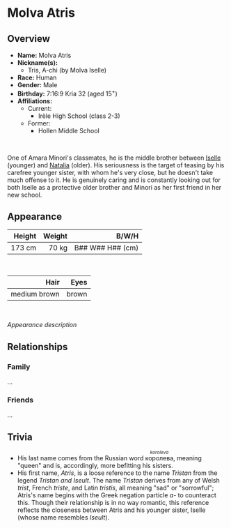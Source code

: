 # Molva Atris

## Overview

- **Name:** Molva Atris
- **Nickname(s):**
  - Tris, A-chi (by Molva Iselle)
- **Race:** Human
- **Gender:** Male
- **Birthday:** 7:16:9 Kria 32 (aged 15$^+$)
- **Affiliations:**
  - Current:
    - Irèle High School  (class 2-3)
  - Former:
    - Hollen Middle School

&nbsp;

One of Amara Minori's classmates, he is the middle brother between [Iselle](./Molva%20Iselle.md) (younger) and [Natalia](./Molva%20Natalia.md) (older). His seriousness is the target of teasing by his carefree younger sister, with whom he's very close, but he doesn't take much offense to it. He is genuinely caring and is constantly looking out for both Iselle as a protective older brother and Minori as her first friend in her new school.

## Appearance

| Height | Weight |                  B/W/H |
| -----: | -----: | ---------------------: |
| 173 cm |  70 kg | B\#\# W\#\# H\#\# (cm) |

&nbsp;

| Hair | Eyes |
| ---: | ---: |
|  medium brown |  brown |

&nbsp;

*Appearance description*

## Relationships

### Family

...

### Friends

...

## Trivia

- His last name comes from the Russian word <ruby><rb>королева</rb><rt style="font-size: 75%;">*koroleva*</rt></ruby>, meaning "queen" and is, accordingly, more befitting his sisters.
- His first name, *Atris*, is a loose reference to the name *Tristan* from the legend *Tristan and Iseult*. The name *Tristan* derives from any of Welsh *trist*, French *triste*, and Latin *tristis*, all meaning "sad" or "sorrowful"; Atris's name begins with the Greek negation particle *a-* to counteract this. Though their relationship is in no way romantic, this reference reflects the closeness between Atris and his younger sister, Iselle (whose name resembles *Iseult*).